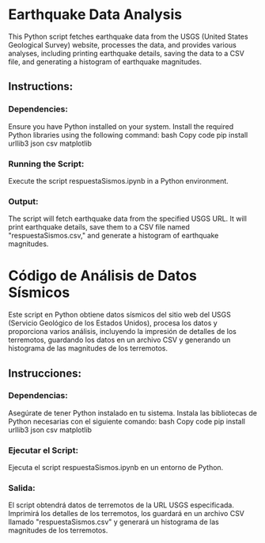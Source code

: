 #   Earthquake Data Analysis
This Python script fetches earthquake data from the USGS (United States Geological Survey) website, processes the data, and provides various analyses, including printing earthquake details, saving the data to a CSV file, and generating a histogram of earthquake magnitudes.

## Instructions:

### Dependencies:

Ensure you have Python installed on your system.
Install the required Python libraries using the following command:
bash
Copy code
pip install urllib3 json csv matplotlib

### Running the Script:

Execute the script respuestaSismos.ipynb in a Python environment.

### Output:

The script will fetch earthquake data from the specified USGS URL.
It will print earthquake details, save them to a CSV file named "respuestaSismos.csv," and generate a histogram of earthquake magnitudes.


# Código de Análisis de Datos Sísmicos

Este script en Python obtiene datos sísmicos del sitio web del USGS (Servicio Geológico de los Estados Unidos), procesa los datos y proporciona varios análisis, incluyendo la impresión de detalles de los terremotos, guardando los datos en un archivo CSV y generando un histograma de las magnitudes de los terremotos.

## Instrucciones:

### Dependencias:

Asegúrate de tener Python instalado en tu sistema.
Instala las bibliotecas de Python necesarias con el siguiente comando:
bash
Copy code
pip install urllib3 json csv matplotlib

### Ejecutar el Script:

Ejecuta el script respuestaSismos.ipynb en un entorno de Python.

### Salida:

El script obtendrá datos de terremotos de la URL USGS especificada.
Imprimirá los detalles de los terremotos, los guardará en un archivo CSV llamado "respuestaSismos.csv" y generará un histograma de las magnitudes de los terremotos.

